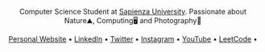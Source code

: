 <p align="center">
Computer Science Student at <a href="https://www.uniroma1.it/en/">Sapienza University</a>. Passionate about Nature⛰️, Computing🖥️ and Photography📸  
</p>

<p align="center">
  <a href="https://luciancrainic.github.io/" target="_blank">Personal Website</a> •
  <a href="https://www.linkedin.com/in/lucian-dorin-crainic-705510183/" target="_blank">LinkedIn</a> •
  <a href="https://twitter.com/luciancrainic" target="_blank">Twitter</a> •
  <a href="https://instagram.com/luciancrainic" target="_blank">Instagram</a> •
  <a href="https://www.youtube.com/@luciancrainic" target="_blank">YouTube</a> •
  <a href="https://leetcode.com/luciancrainic/" target="_blank">LeetCode</a> •
</p>
                                       
